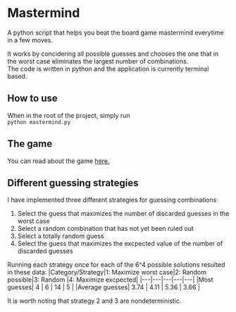 # Mastermind
A python script that helps you beat the board game mastermind everytime in a few moves.

It works by concidering all possible guesses and chooses the one that in the worst case eliminates the largest number of 
combinations.  
The code is written in python and the application is currently terminal based.

## How to use 
When in the root of the project, simply run  
```python mastermind.py```  

## The game  
You can read about the game [here.](https://www.wikihow.com/Play-Mastermind)

## Different guessing strategies

I have implemented three different strategies for guessing combinations

1. Select the guess that maximizes the number of discarded guesses in the worst case
2. Select a random combination that has not yet been ruled out
3. Select a totally random guess
4. Select the guess that maximizes the excpected value of the number of discarded guesses

Running each strategy once for each of the 6^4 possible solutions resulted in these data:
|Category/Strategy|1: Maximize worst case|2: Random possible|3: Random |4: Maximize excpected|
|---|---|---|---|---|
|Most guesses|  4 | 6  | 14  | 5 |
|Average guesses| 3.74  | 4.11  |  5.36 |  3.66 |

It is worth noting that strategy 2 and 3 are nondeterministic.
